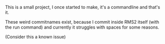 This is a small project, I once started to make, it's a commandline and that's it.

These weird commitnames exist, because I commit inside RMS2 itself (with the run command) and currently it struggles with spaces for some reasons.

(Consider this a known issue)
